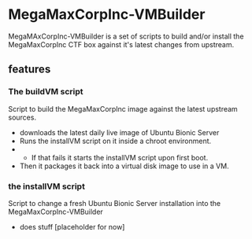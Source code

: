 # MegaMaxCorpInc-VMBuilder
MegaMAxCorpInc-VMBuilder is a set of scripts to build and/or install the MegaMaxCorpInc CTF box against it's latest changes from upstream.

## features

### The buildVM script
Script to build the MegaMaxCorpInc image against the latest upstream sources.
* downloads the latest daily live image of Ubuntu Bionic Server
* Runs the installVM script on it inside a chroot environment. 
* * If that fails it starts the installVM script upon first boot.
* Then it packages it back into a virtual disk image to use in a VM.

### the installVM script
Script to change a fresh Ubuntu Bionic Server installation into the MegaMaxCorpInc-VMBuilder
* does stuff [placeholder for now]